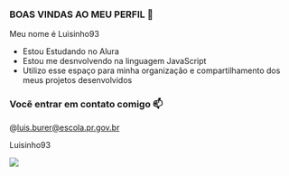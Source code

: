 ### BOAS VINDAS AO MEU PERFIL 💙

Meu nome é Luisinho93

- Estou Estudando no Alura
- Estou me desnvolvendo na linguagem JavaScript
- Utilizo esse espaço para minha organização e compartilhamento dos meus projetos desenvolvidos

### Vocẽ entrar em contato comigo 📫

@luis.burer@escola.pr.gov.br

Luisinho93

![](https://media1.tenor.com/m/YGV1m0f5oOAAAAAC/homer-simpson-hide-in-shrubs.gif)

